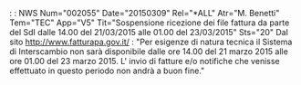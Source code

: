  :  : NWS Num="002055" Date="20150309" Rel="\*ALL" Atr="M. Benetti" Tem="TEC" App="V5" Tit="Sospensione ricezione dei file fattura da parte   del SdI dalle 14.00 del 21/03/2015 alle 01.00 del 23/03/2015" Sts="20"
Dal sito http://www.fatturapa.gov.it/ :
"Per esigenze di natura tecnica il Sistema di Interscambio non sarà disponibile dalle ore 14.00 del 21 marzo 2015 alle ore 01.00 del 23 marzo 2015.
L' invio di fatture e/o notifiche che venisse effettuato in questo periodo non andrà a buon fine."

